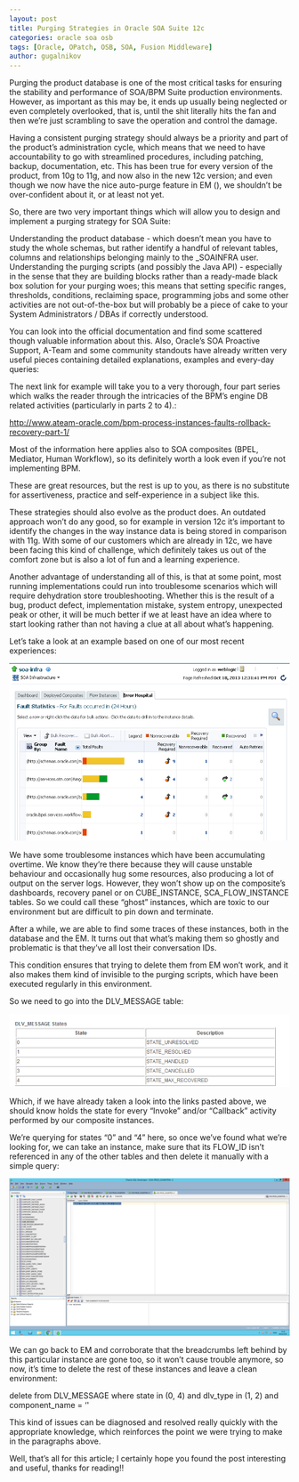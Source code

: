 ```yaml
---
layout: post
title: Purging Strategies in Oracle SOA Suite 12c
categories: oracle soa osb
tags: [Oracle, OPatch, OSB, SOA, Fusion Middleware]
author: gugalnikov
---
```


Purging the product database is one of the most critical tasks for ensuring the stability and performance of SOA/BPM Suite production environments. However, as important as this may be, it ends up usually being neglected or even completely overlooked, that is, until the shit literally hits the fan and then we’re just scrambling to save the operation and control the damage.

Having a consistent purging strategy should always be a priority and part of the product’s administration cycle, which means that we need to have accountability to go with streamlined procedures, including patching, backup, documentation, etc. This has been true for every version of the product, from 10g to 11g, and now also in the new 12c version; and even though we now have the nice auto-purge feature in EM ([](https://blogs.oracle.com/ArdaEralp/entry/oracle_soa_12c_auto_purge)), we shouldn’t be over-confident about it, or at least not yet.

So, there are two very important things which will allow you to design and implement a purging strategy for SOA Suite:

Understanding the product database - which doesn’t mean you have to study the whole schemas, but rather identify a handful of relevant tables, columns and relationships belonging mainly to the <your prefix>_SOAINFRA user.
Understanding the purging scripts (and possibly the Java API) - especially in the sense that they are building blocks rather than a ready-made black box solution for your purging woes; this means that setting specific ranges, thresholds, conditions, reclaiming space, programming jobs and some other activities are not out-of-the-box but will probably be a piece of cake to your System Administrators / DBAs if correctly understood.

You can look into the official documentation and find some scattered though valuable information about this. Also, Oracle’s SOA Proactive Support, A-Team and some community standouts have already written very useful pieces containing detailed explanations, examples and every-day queries:

[](http://www.ateam-oracle.com/purging-and-partitioned-schemas/)
[](https://blogs.oracle.com/soaproactive/entry/soa_suite_11g_purging_guide)
[](https://blogs.oracle.com/ateamsoab2b/entry/list_of_all_states_from)
[](https://technology.amis.nl/2015/01/29/oracle-soa-suite-12c-multithreaded-instance-purging/)
[](https://soaarchitecture.wordpress.com/2013/02/11/soa-infra-usefull-everyday-queries/)

The next link for example will take you to a very thorough, four part series which walks the reader through the intricacies of the BPM’s engine DB related activities (particularly in parts 2 to 4).:

http://www.ateam-oracle.com/bpm-process-instances-faults-rollback-recovery-part-1/

Most of the information here applies also to SOA composites (BPEL, Mediator, Human Workflow), so its definitely worth a look even if you’re not implementing BPM.

These are great resources, but the rest is up to you, as there is no substitute for assertiveness, practice and self-experience in a subject like this.

These strategies should also evolve as the product does. An outdated approach won’t do any good, so for example in version 12c it’s important to identify the changes in the way instance data is being stored in comparison with 11g. With some of our customers which are already in 12c, we have been facing this kind of challenge, which definitely takes us out of the comfort zone but is also a lot of fun and a learning experience.

Another advantage of understanding all of this, is that at some point, most running implementations could run into troublesome scenarios which will require dehydration store troubleshooting. Whether this is the result of a bug, product defect, implementation mistake, system entropy, unexpected peak or other, it will be much better if we at least have an idea where to start looking rather than not having a clue at all about what’s happening.

Let’s take a look at an example based on one of our most recent experiences:

![](/images/2016-05-05-Purging/2016-05-05-dashboard.png)

We have some troublesome instances which have been accumulating overtime. We know they’re there because they will cause unstable behaviour and occasionally hug some resources, also producing a lot of output on the server logs. However, they won’t show up on the composite’s dashboards, recovery panel or on CUBE_INSTANCE, SCA_FLOW_INSTANCE tables. So we could call these “ghost” instances, which are toxic to our environment but are difficult to pin down and terminate.

After a while, we are able to find some traces of these instances, both in the database and the EM. It turns out that what’s making them so ghostly and problematic is that they’ve all lost their conversation IDs.

This condition ensures that trying to delete them from EM won’t work, and it also makes them kind of invisible to the purging scripts, which have been executed regularly in this environment.

So we need to go into the DLV_MESSAGE table:

![](/images/2016-05-05-Purging/2016-05-05-table.png)

Which, if we have already taken a look into the links pasted above, we should know holds the state for every “Invoke” and/or “Callback” activity performed by our composite instances.

We’re querying for states “0” and “4” here, so once we’ve found what we’re looking for, we can take an instance, make sure that its FLOW_ID isn’t referenced in any of the other tables and then delete it manually with a simple query:

![](/images/2016-05-05-Purging/2016-05-05-query.png)

We can go back to EM and corroborate that the breadcrumbs left behind by this particular instance are gone too, so it won’t cause trouble anymore, so now, it’s time to delete the rest of these instances and leave a clean environment:

delete from DLV_MESSAGE where state in (0, 4) and dlv_type in (1, 2)
and component_name = ‘<your component>'

This kind of issues can be diagnosed and resolved really quickly with the appropriate knowledge, which reinforces the point we were trying to make in the paragraphs above.

Well, that’s all for this article; I certainly hope you found the post interesting and useful, thanks for reading!!

